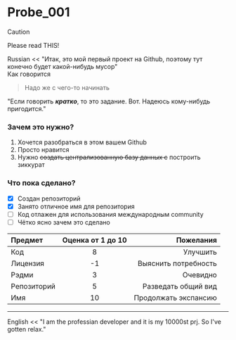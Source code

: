 # Probe_001
> [!CAUTION]
> Please read THIS!

Russian << "Итак, это мой первый проект на Github, поэтому тут конечно будет какой-нибудь мусор" <br>
Как говорится<br>
 > Надо же с чего-то начинать
 
"Если говорить ***кратко***, то это задание. Вот. Надеюсь кому-нибудь пригодится."<br>
### Зачем это нужно?<br>
1. Хочется разобраться в этом вашем Github
2. Просто нравится
3. Нужно ~~создать централизованную базу данных с~~ построить зиккурат
### Что пока сделано?
- [x] Создан репозиторий<br>
- [x] Занято отличное имя для репозитория<br>
- [ ] Код отлажен для использования международным community<br>
- [ ] Чётко ясно зачем это сделано

|Предмет|Оценка от 1 до 10|Пожелания|
|:-------|:-----------------:|---------:|
|Код|8|Улучшить|
|Лицензия|-1|Выяснить потребность|
|Рэдми|3|Очевидно|
|Репозиторий|5|Разведать общий вид|
|Имя|10|Продолжать экспансию|
***
English << "I am the professian developer and it is my 10000st prj. So I've gotten relax." <br>
